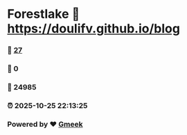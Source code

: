 # Forestlake :link: https://doulifv.github.io/blog 
### :page_facing_up: [27](https://doulifv.github.io/blog/tag.html) 
### :speech_balloon: 0 
### :hibiscus: 24985 
### :alarm_clock: 2025-10-25 22:13:25 
### Powered by :heart: [Gmeek](https://github.com/Meekdai/Gmeek)
